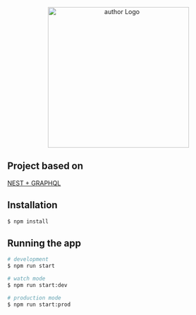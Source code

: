 <p align="center">
  <a href="https://zimoykin.github.io/" target="blank"><img src="https://zimoykin.github.io/assets/ava_2.png" width="320" alt="author Logo" /></a>
</p>



## Project based on

[NEST + GRAPHQL](https://github.com/nestjs/nest)

## Installation

```bash
$ npm install
```

## Running the app

```bash
# development
$ npm run start

# watch mode
$ npm run start:dev

# production mode
$ npm run start:prod
```
